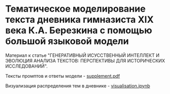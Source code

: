 # Тематическое моделирование текста дневника гимназиста XIX века К.А. Березкина c помощью большой языковой модели
Материал к статье "ГЕНЕРАТИВНЫЙ ИСУССТВЕННЫЙ ИНТЕЛЛЕКТ И ЭВОЛЮЦИЯ АНАЛИЗА ТЕКСТОВ: ПЕРСПЕКТИВЫ ДЛЯ ИСТОРИЧЕСКИХ ИССЛЕДОВАНИЙ".


Тексты промптов и ответы модели - [supplement.pdf](https://github.com/alexeyvkuznetsov/diary_topic_modeling_with_llm/blob/main/supplement.pdf)

Визуализация распределения тем в дневнике - [visualisation.ipynb](https://github.com/alexeyvkuznetsov/diary_topic_modeling_with_llm/blob/main/visualisation.ipynb)
